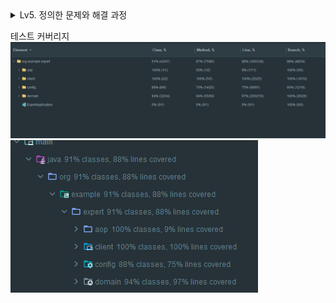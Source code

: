 <details>
<summary>Lv5. 정의한 문제와 해결 과정</summary>

## **1. 문제 인식 및 정의**

### **문제점 분석**

기존 코드에서 **JWT 파싱을 통한 사용자 인증 처리 방식**에 문제가 있었음.
- `ManagerController`가 인증 처리를 직접 수행하고 있음.
-  `@Auth`를 사용하는 다른 메서드와 인증 방식이 다르게 적용됨.

---

## **2. 해결 방안**

### **2-1. 의사결정 과정**

#### ✅ **인증 방식을 통일**

- 기존 `saveManager()`에서는 `@Auth AuthUser`를 사용하여 인증 정보를 받아오고 있음.
- 반면, `deleteManager()`에서는 `Authorization` 헤더에서 JWT를 직접 파싱하는 방식이었음.
- `deleteManager()`도 `@Auth AuthUser`를 사용하여 인증을 일관되게 적용해야함.
### **2-2. 해결 과정**

#### 🔹 **변경 전 코드 (`deleteManager()`)**

```java
@DeleteMapping("/todos/{todoId}/managers/{managerId}")  
public void deleteManager(  
        @RequestHeader("Authorization") String bearerToken,  
        @PathVariable long todoId,  
        @PathVariable long managerId  
) {  
    Claims claims = jwtUtil.extractClaims(bearerToken.substring(7));  
    long userId = Long.parseLong(claims.getSubject());  
    managerService.deleteManager(userId, todoId, managerId);  
}
```
#### 🔹 **변경 후 코드 (`deleteManager()`)**
```java
@DeleteMapping("/todos/{todoId}/managers/{managerId}")  
public void deleteManager(  
        @Auth AuthUser authUser,  
        @PathVariable long todoId,  
        @PathVariable long managerId  
) {  
    managerService.deleteManager(authUser.getId(), todoId, managerId);  
}
```



## **1. 문제 인식 및 정의**

#### **문제점 분석**

기존 코드에서 **클라이언트 입력 값 검증 부족**으로 인해 발생할 수 있는 문제가 있었음.

- `page=0` 또는 `page=-1` 등의 잘못된 값이 들어와도 서비스로직에 접근하게됨.
- **비정상적인 size 값 가능**: `size=0` 또는 `size=-5` 같은 입력도 허용됨.
- 클라이언트 요청 데이터에 대한 명확한 기준 없음
- 입력값에대한 검증은 컨트롤러에서 처리하는것이 맞다고 판단

---

## **2. 해결 방안**

### **2-1. 의사결정 과정**

#### ✅ **입력 검증 방식**

- **1. 서버가 자동으로 보정 (ex: Math.max() 활용)**

    - 클라이언트가 잘못된 값을 입력해도, 서버에서 적절한 값으로 변환하여 처리.
    - 예: `page=-1` → `page=1`, `size=0` → `size=10`
    - 하지만 이 방식은 잘못된 데이터가 허용될 수 있으며, 클라이언트가 의도한 요청과 다르게 처리될 가능성이 있음.
- **2. 클라이언트가 올바른 값을 입력하도록 강제 (`@Validated` 활용)**

    - `@Positive` 어노테이션을 사용하여 **0 이하의 값이 들어올 경우 자동으로 예외 발생**.
    - 클라이언트가 올바른 값을 입력해야만 요청이 정상 처리됨.


#### ✅ **결정: 클라이언트가 올바르게 입력하도록 강제 (`@Validated` 활용)**

- 멘토링 결과 클라이언트가 올바른 값을 입력하도록 유도하는 것이 **데이터 무결성 유지 및 예측 가능한 시스템**을 만드는 데 유리함.
- 따라서 `@Positive` 어노테이션을 추가하여 **잘못된 입력을 사전에 차단**하는 방식으로 결정.

### **2-2. 해결 과정**

#### 🔹 **변경 전 코드**

```java
@GetMapping("/todos")  
public ResponseEntity<Page<TodoResponse>> getTodos(  
        @RequestParam(defaultValue = "1") int page,  
        @RequestParam(defaultValue = "10") int size  
) {  
    return ResponseEntity.ok(todoService.getTodos(page, size));  
}
```

---

#### 🔹 **변경 후 코드**

```java
@GetMapping("/todos")  
public ResponseEntity<Page<TodoResponse>> getTodos(  
        @RequestParam(defaultValue = "1") @Positive  int page,  
        @RequestParam(defaultValue = "10") @Positive int size  
) {  
    return ResponseEntity.ok(todoService.getTodos(page, size));  
}
```

##### **변경 사항**

1. `@Positive` 어노테이션 추가 → `page`와 `size`가 **양수(1 이상) 값만 허용**됨.






## **1. 문제 인식 및 정의**

#### **문제점 분석**

기존 코드에서 **불필요한 데이터 변경이 발생**할 가능성이 있었음.

- **이미 같은 역할(UserRole)을 가진 사용자의 정보를 업데이트할 필요가 없음.**

---

## **2. 해결 방안**

### **2-1. 의사결정 과정**

#### ✅ **불필요한 업데이트 방지**

- `user.updateRole()` 호출 전에 **현재 역할과 변경 요청 역할을 비교**하여, 동일할 경우 업데이트 수행을 방지.
- 동일한 값으로 업데이트하려는 경우, **예외를 발생시켜 클라이언트에게 알려줌**.

### **2-2. 해결 과정**

#### 🔹 **변경 전 코드**

```java
@Transactional  
public void changeUserRole(long userId, UserRoleChangeRequest userRoleChangeRequest) {  
    User user = userRepository.findById(userId).orElseThrow(() -> new InvalidRequestException("User not found"));  
    user.updateRole(UserRole.of(userRoleChangeRequest.getRole()));  
}
```

---

#### 🔹 **변경 후 코드**

```java
@Transactional  
public void changeUserRole(long userId, UserRoleChangeRequest userRoleChangeRequest) {  
    User user = userRepository.findById(userId).orElseThrow(() -> new InvalidRequestException("User not found"));  
    //기존과 동일한 UserRole 일경우 업데이트를 수행하지않는다.  
    if(user.getUserRole() == UserRole.of(userRoleChangeRequest.getRole())) {  
        throw new InvalidRequestException("기존과 동일한 권한으로 변경할수없습니다.");  
    }    user.updateRole(UserRole.of(userRoleChangeRequest.getRole()));  
}
```

---

## **1. 문제 인식 및 정의**

#### **문제점 분석**

기존 코드에서 **담당자 중복 등록을 방지하는 로직이 없음.**

- 동일한 `managerUser`가 같은 `todoId`에 **여러 번 등록될 수 있는 문제**가 있음.

---

## **2. 해결 방안**

### **2-1. 의사결정 과정**

#### ✅ **담당자 중복 등록 방지 로직 추가**

- `managerRepository.existsByUserIdAndTodoId(managerUser.getId(), todoId)`을 사용하여 **해당 담당자가 이미 등록된 상태인지 확인**.

### **2-2. 해결 과정**

#### 🔹 검증로직 추가

```java
//담당자 중복여부도 체크해야 함  
if(managerRepository.existsByUserIdAndTodoId(managerUser.getId(), todoId)) {  
    throw new InvalidRequestException("이미 등록된 담당자 입니다.");  
}
```

---



## **1. 문제 인식 및 정의**

#### 🔎 **문제점 분석**

```java
//ManagerService.saveManager()
if (ObjectUtils.nullSafeEquals(user.getId(), managerUser.getId())) {  
    throw new InvalidRequestException("일정 작성자는 본인을 담당자로 등록할 수 없습니다.");  
}
```

```java
//Todo.class
@OneToMany(mappedBy = "todo", cascade = CascadeType.PERSIST)  
private List<Manager> managers = new ArrayList<>();  
  
public Todo(String title, String contents, String weather, User user) {  
    this.title = title;  
    this.contents = contents;  
    this.weather = weather;  
    this.user = user;  
    this.managers.add(new Manager(user, this));  
}
```

##### **🚨 문제점**

1. 두가지의 비지니스 로직이 서로 충돌
    -  Todo는 일정 담당자로 일정 작성자를 등록하고있음.
    - ManagerService.saveManager() 로직에서는 일정작성자는 담당자가 될 수 없음.

---

## **2. 해결 방안**

### **2-1. 의사결정 과정**

#### ✅ **"일정 작성자는 본인을 담당자로 등록할 수 없다"는 조건 제거**

- 일정 생성 시 일정 작성자를 담당자로 추가하는 것이 시스템이 요구하는 비지니스로직에 더 알맞다고 판단.

#### ✅ **중복 등록 검증은 유지**

- 다만, **이미 담당자로 등록된 사용자는 다시 등록되지 않도록 중복 등록 검증 로직은 유지해야 함**.

### **2-2. 해결 과정**

#### 🔹 **변경 전 코드 (`saveManager()`)**

```java
@Transactional  
public ManagerSaveResponse saveManager(AuthUser authUser, long todoId, ManagerSaveRequest managerSaveRequest) {  
    ...
  
    if (ObjectUtils.nullSafeEquals(user.getId(), managerUser.getId())) {  
        throw new InvalidRequestException("일정 작성자는 본인을 담당자로 등록할 수 없습니다.");  
    }  
    //담당자 중복여부도 체크해야 함  
    if(managerRepository.existsByUserIdAndTodoId(managerUser.getId(), todoId)) {  
        throw new InvalidRequestException("이미 등록된 담당자 입니다.");  
    }  
    Manager newManagerUser = new Manager(managerUser, todo);  
    Manager savedManagerUser = managerRepository.save(newManagerUser);  
  
    return new ManagerSaveResponse(  
            savedManagerUser.getId(),  
            new UserResponse(managerUser.getId(), managerUser.getEmail())  
    );  
}
```

---

#### 🔹 **변경 후 코드 (`saveManager()`)**

```java
@Transactional  
public ManagerSaveResponse saveManager(AuthUser authUser, long todoId, ManagerSaveRequest managerSaveRequest) {  
    ...
    /*
    if (ObjectUtils.nullSafeEquals(user.getId(), managerUser.getId())) {  
        throw new InvalidRequestException("일정 작성자는 본인을 담당자로 등록할 수 없습니다.");  
    }  
    */      
  
    //담당자 중복여부도 체크해야 함  
    if(managerRepository.existsByUserIdAndTodoId(managerUser.getId(), todoId)) {  
        throw new InvalidRequestException("이미 등록된 담당자 입니다.");  
    }  
    Manager newManagerUser = new Manager(managerUser, todo);  
    Manager savedManagerUser = managerRepository.save(newManagerUser);  
  
    return new ManagerSaveResponse(  
            savedManagerUser.getId(),  
            new UserResponse(managerUser.getId(), managerUser.getEmail())  
    );  
}
```

---
</details>

테스트 커버리지
![img.png](img.png)
![img_1.png](img_1.png)


